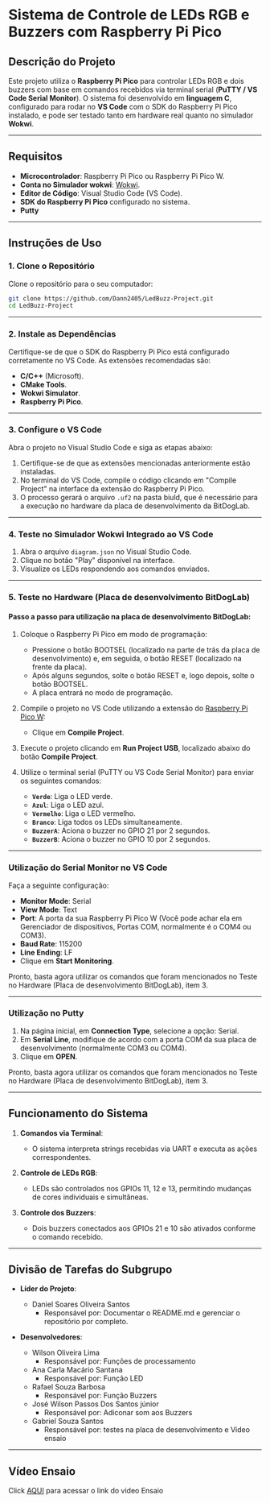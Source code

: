 # Sistema de Controle de LEDs RGB e Buzzers com Raspberry Pi Pico

## Descrição do Projeto

Este projeto utiliza o **Raspberry Pi Pico** para controlar LEDs RGB e dois buzzers com base em comandos recebidos via terminal serial (**PuTTY / VS Code Serial Monitor**). O sistema foi desenvolvido em **linguagem C**, configurado para rodar no **VS Code** com o SDK do Raspberry Pi Pico instalado, e pode ser testado tanto em hardware real quanto no simulador **Wokwi**.

---

## Requisitos

- **Microcontrolador**: Raspberry Pi Pico ou Raspberry Pi Pico W.
- **Conta no Simulador wokwi**: [Wokwi](https://wokwi.com/).
- **Editor de Código**: Visual Studio Code (VS Code).
- **SDK do Raspberry Pi Pico** configurado no sistema.
- **Putty**

---

## Instruções de Uso

### 1. Clone o Repositório

Clone o repositório para o seu computador:
```bash
git clone https://github.com/Dann2405/LedBuzz-Project.git
cd LedBuzz-Project
```

---

### 2. Instale as Dependências

Certifique-se de que o SDK do Raspberry Pi Pico está configurado corretamente no VS Code. As extensões recomendadas são:

- **C/C++** (Microsoft).
- **CMake Tools**.
- **Wokwi Simulator**.
- **Raspberry Pi Pico**.

---

### 3. Configure o VS Code

Abra o projeto no Visual Studio Code e siga as etapas abaixo:

1. Certifique-se de que as extensões mencionadas anteriormente estão instaladas.
2. No terminal do VS Code, compile o código clicando em "Compile Project" na interface da extensão do Raspberry Pi Pico.
3. O processo gerará o arquivo `.uf2` na pasta biuld, que é necessário para a execução no hardware da placa de desenvolvimento da BitDogLab.

---

### 4. Teste no Simulador Wokwi Integrado ao VS Code

1. Abra o arquivo `diagram.json` no Visual Studio Code.
2. Clique no botão "Play" disponível na interface.
3. Visualize os LEDs respondendo aos comandos enviados.

---

### 5. Teste no Hardware (Placa de desenvolvimento BitDogLab)

#### Passo a passo para utilização na placa de desenvolvimento BitDogLab:

1. Coloque o Raspberry Pi Pico em modo de programação:
   - Pressione o botão BOOTSEL (localizado na parte de trás da placa de desenvolvimento) e, em seguida, o botão RESET (localizado na frente da placa).
   - Após alguns segundos, solte o botão RESET e, logo depois, solte o botão BOOTSEL.
   - A placa entrará no modo de programação.

2. Compile o projeto no VS Code utilizando a extensão do [Raspberry Pi Pico W](https://marketplace.visualstudio.com/items?itemName=raspberry-pi.raspberry-pi-pico):
   - Clique em **Compile Project**.

3. Execute o projeto clicando em **Run Project USB**, localizado abaixo do botão **Compile Project**.

3. Utilize o terminal serial (PuTTY ou VS Code Serial Monitor) para enviar os seguintes comandos:
   - **`Verde`**: Liga o LED verde.
   - **`Azul`**: Liga o LED azul.
   - **`Vermelho`**: Liga o LED vermelho.
   - **`Branco`**: Liga todos os LEDs simultaneamente.
   - **`BuzzerA`**: Aciona o buzzer no GPIO 21 por 2 segundos.
   - **`BuzzerB`**: Aciona o buzzer no GPIO 10 por 2 segundos.

---

### Utilização do Serial Monitor no VS Code

Faça a seguinte configuração:

- **Monitor Mode**: Serial
- **View Mode**: Text
- **Port**: A porta da sua Raspberry Pi Pico W (Você pode achar ela em Gerenciador de dispositivos, Portas COM, normalmente é o COM4 ou COM3).
- **Baud Rate**: 115200
- **Line Ending**: LF
- Clique em **Start Monitoring**.

Pronto, basta agora utilizar os comandos que foram mencionados no Teste no Hardware (Placa de desenvolvimento BitDogLab), item 3.

---

### Utilização no Putty

1. Na página inicial, em **Connection Type**, selecione a opção: Serial.
2. Em **Serial Line**, modifique de acordo com a porta COM da sua placa de desenvolvimento (normalmente COM3 ou COM4).
3. Clique em **OPEN**.

Pronto, basta agora utilizar os comandos que foram mencionados no Teste no Hardware (Placa de desenvolvimento BitDogLab), item 3.

---

## Funcionamento do Sistema

1. **Comandos via Terminal**:
   - O sistema interpreta strings recebidas via UART e executa as ações correspondentes.

2. **Controle de LEDs RGB**:
   - LEDs são controlados nos GPIOs 11, 12 e 13, permitindo mudanças de cores individuais e simultâneas.

3. **Controle dos Buzzers**:
   - Dois buzzers conectados aos GPIOs 21 e 10 são ativados conforme o comando recebido.

---

## Divisão de Tarefas do Subgrupo

- **Líder do Projeto**:
  - Daniel Soares Oliveira Santos
     - Responsável por: Documentar o README.md e gerenciar o repositório por completo. 

- **Desenvolvedores**:
  - Wilson Oliveira Lima
     - Responsável por: Funções de processamento
  - Ana Carla Macário Santana
     - Responsável por: Função LED
  - Rafael Souza Barbosa
     - Responsável por: Função Buzzers
  - José Wilson Passos Dos Santos júnior
     - Responsável por: Adiconar som aos Buzzers 
  - Gabriel Souza Santos
     - Responsável por: testes na placa de desenvolvimento e Video ensaio 

---

## Vídeo Ensaio

Click [AQUI](https://drive.google.com/file/d/1b2GkK3ch5PxIQBCDETNjeZt1TE8KrnTt/view?usp=sharing) para acessar o link do video Ensaio
